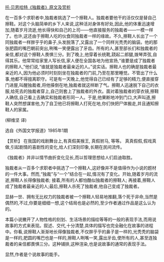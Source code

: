 [托·贝恩哈特《独裁者》原文及赏析](https://www.vrrw.net/wx/15574.html)

在一百多个求职者中,独裁者挑选了一个擦鞋人。独裁者要他干的活仅仅是替自己擦鞋。对这个头脑简单的乡下人来说,这种活对身体有好处,因此,他的体重迅速增加,随着岁月流逝,他长得快和自己的上司——他直接服务的独裁者——一模一样了。也许,这还由于擦鞋人吃的伙食同独裁者一样的缘故。不久,擦鞋人长出了一个同独裁者一样胖乎乎的鼻子,头发脱落了,又露出了一个同样光秃秃的脑袋。他的那张肥圆的嘴巴朝前突出,咧嘴一笑便露出了牙齿。所有的人,甚至部长们和独裁者的亲信,都对这个擦鞋人畏惧三分。到了晚上,他穿着长统靴,跷起二郎腿,拨琴弄弦,自得其乐。他常常给家里人写长信,家人便在全国各地为他宣扬,“谁要是成了独裁者的擦鞋人,”他们说,“谁就是独裁者最亲近的人。”说实话。擦鞋人也的确是独裁者最亲近的人,因为他必须时时刻刻坐在独裁者的门前,乃至在那里睡觉。不管出了什么事,他都不得擅离职守。可是有一天晚上,他觉得自己已经有了足够的精力,便直接穿门进屋,叫醒独裁者,将他揍倒在地,独裁者就这样断了气。擦鞋人迅速脱下自己的衣服,给死去的独裁者穿上,自己则套上了独裁者的外衣。面对着独裁者的穿衣镜,擦鞋人确信,自己看上去确实和独裁者形同一人。于是,他果断地冲到门口,大声叫道,擦鞋人突然想谋害他,为了自卫他已将擦鞋人打死在地,你们快把尸体搬走,并且通知擦鞋人的家属。

(柳维坚 译)

选自《外国文学报道》1985年1期



【赏析】 在我国的戏剧舞台上,有真假美猴王, 真假驸马, 等等。 真真假假,假戏真做,引起剧情的喜剧性的变化,给人们深刻印象,长期在民间流传。

《独裁者》并非以情节曲折变化见长,而以哲理思想给人们启迪取胜。

独裁者从一百多个求职者中挑选了一个擦鞋人,这好像并不是值得作为小说的题材的一件大事。然而,“独裁”与“一个”结合在一起,情况有了变化。开始,随着岁月的流逝,擦鞋人长得像独裁者; 接着,所有的人都怕酷似独裁者的擦鞋人; 再接着,擦鞋人成了独裁者最亲近的人;最后,擦鞋人杀死了独裁者,他自己变成了独裁者。

显赫一世、拥有无比权力的独裁者被一个擦鞋人轻易地推翻,落个死于非命,当然是偶然的,不过,你要是细细一想,这个结局也是必然的,至少作者通过作品是这么认为的。

本篇小说撇开了人物性格的刻划、生活场景的描绘等等的一般的表现手法,而用说故事的方式来表现。叙述、交代,十分清楚,具体的描写也完全融化在故事的进程中。你看,说擦鞋人渐渐地长得像独裁者,不仅胖乎乎的鼻子是一样的,光秃秃的脑袋是一样的,肥圆的嘴巴也是一样的,擦鞋人咧嘴一笑,露出牙齿,使所有的人,甚至连独裁者的亲信都畏惧三分。这种铺排,这种渲染,也是说故事的通常的表现手法。

显然,作者是个说故事的能手。

